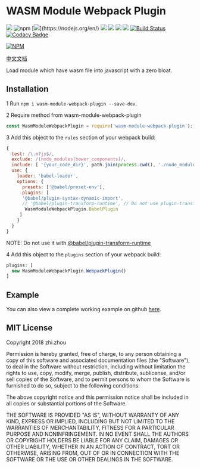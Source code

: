 # WASM Module Webpack Plugin
![](https://img.shields.io/badge/version-2.0.1-green.svg?)
![npm](https://img.shields.io/npm/dw/wasm-module-webpack-plugin.svg)
[![](https://img.shields.io/badge/nodejs->=8.0-green.svg?)](https://nodejs.org/en/)
[![](https://img.shields.io/badge/npm->=5.4-blue.svg)](https://www.npmjs.com/)
[![](https://img.shields.io/badge/webpack->=4.0-blue.svg)](https://webpack.js.org/)
[![](https://img.shields.io/badge/babel->=7.0-blue.svg)](https://babeljs.io/)
![](https://img.shields.io/badge/license-MIT-000000.svg)
[![Build Status](https://www.travis-ci.org/zhouzhi3859/wasm-module-webpack-plugin.svg?branch=master)](https://www.travis-ci.org/zhouzhi3859/wasm-from-emscripten-result-loader)
[![Codacy Badge](https://api.codacy.com/project/badge/Grade/8ec7e8848e91492aa96c885b72090314)](https://www.codacy.com/manual/zhouzhi3859/wasm-module-webpack-plugin?utm_source=github.com&amp;utm_medium=referral&amp;utm_content=zhouzhi3859/wasm-module-webpack-plugin&amp;utm_campaign=Badge_Grade)

[![NPM](https://nodei.co/npm/wasm-module-webpack-plugin.png)](https://nodei.co/npm/wasm-module-webpack-plugin/)

[中文文档](https://github.com/zhouzhi3859/wasm-module-webpack-plugin/blob/master/README.zh-CN.md)

Load module which have wasm file into javascript with a zero bloat.

## Installation
1 Run `npm i wasm-module-webpack-plugin --save-dev`.

2 Require method from wasm-module-webpack-plugin
```js
const WasmModuleWebpackPlugin = require('wasm-module-webpack-plugin');
```

3 Add this object to the `rules` section of your webpack build:
```js
{
  test: /\.m?js$/,
  exclude: /(node_modules|bower_components)/,
  include: [ '{your_code_dir}', path.join(process.cwd(), './node_modules/{wasm_module_name}') ],
  use: {
    loader: 'babel-loader',
    options: {
      presets: ['@babel/preset-env'],
      plugins: [
      '@babel/plugin-syntax-dynamic-import',
      // '@babel/plugin-transform-runtime', // Do not use plugin-transform-runtime
       WasmModuleWebpackPlugin.BabelPlugin
     ]
    }
  }
}
```
NOTE: Do not use it with [@babel/plugin-transform-runtime](https://www.npmjs.com/package/@babel/plugin-transform-runtime)


4 Add this object to the `plugins` section of your webpack build:
```js
plugins: [
  new WasmModuleWebpackPlugin.WebpackPlugin()
]
```
## Example
You can also view a complete working example on github [here](https://github.com/zhouzhi3859/wasm-module-webpack-plugin/tree/master/example).


## MIT License

Copyright 2018 zhi.zhou

Permission is hereby granted, free of charge, to any person obtaining a copy of this software and associated documentation files (the "Software"), to deal in the Software without restriction, including without limitation the rights to use, copy, modify, merge, publish, distribute, sublicense, and/or sell copies of the Software, and to permit persons to whom the Software is furnished to do so, subject to the following conditions:

The above copyright notice and this permission notice shall be included in all copies or substantial portions of the Software.

THE SOFTWARE IS PROVIDED "AS IS", WITHOUT WARRANTY OF ANY KIND, EXPRESS OR IMPLIED, INCLUDING BUT NOT LIMITED TO THE WARRANTIES OF MERCHANTABILITY, FITNESS FOR A PARTICULAR PURPOSE AND NONINFRINGEMENT. IN NO EVENT SHALL THE AUTHORS OR COPYRIGHT HOLDERS BE LIABLE FOR ANY CLAIM, DAMAGES OR OTHER LIABILITY, WHETHER IN AN ACTION OF CONTRACT, TORT OR OTHERWISE, ARISING FROM, OUT OF OR IN CONNECTION WITH THE SOFTWARE OR THE USE OR OTHER DEALINGS IN THE SOFTWARE.
